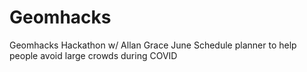 # Geomhacks
Geomhacks Hackathon w/ Allan Grace June
Schedule planner to help people avoid large crowds during COVID
